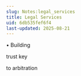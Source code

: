 ```yaml
---
slug: Notes:legal_services
title: Legal Services
uid: 6db535fef6f4
last-updated: 2025-08-21
---
```


• Building

trust key

to arbitration
